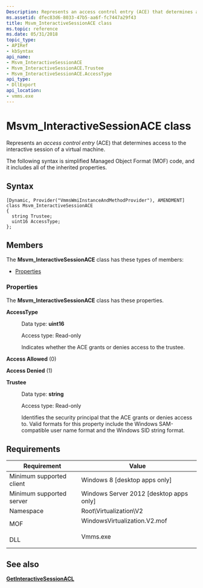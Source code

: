 ```yaml
---
Description: Represents an access control entry (ACE) that determines access to the interactive session of a virtual machine.
ms.assetid: dfec83d6-8033-47b5-aa6f-fc7447a29f43
title: Msvm_InteractiveSessionACE class
ms.topic: reference
ms.date: 05/31/2018
topic_type: 
- APIRef
- kbSyntax
api_name: 
- Msvm_InteractiveSessionACE
- Msvm_InteractiveSessionACE.Trustee
- Msvm_InteractiveSessionACE.AccessType
api_type: 
- DllExport
api_location: 
- vmms.exe
---
```


# Msvm\_InteractiveSessionACE class

Represents an *access control entry* (ACE) that determines access to the interactive session of a virtual machine.

The following syntax is simplified Managed Object Format (MOF) code, and it includes all of the inherited properties.

## Syntax

``` syntax
[Dynamic, Provider("VmmsWmiInstanceAndMethodProvider"), AMENDMENT]
class Msvm_InteractiveSessionACE
{
  string Trustee;
  uint16 AccessType;
};
```

## Members

The **Msvm\_InteractiveSessionACE** class has these types of members:

-   [Properties](#properties)

### Properties

The **Msvm\_InteractiveSessionACE** class has these properties.

<dl> <dt>

**AccessType**
</dt> <dd> <dl> <dt>

Data type: **uint16**
</dt> <dt>

Access type: Read-only
</dt> </dl>

Indicates whether the ACE grants or denies access to the trustee.

<dt>

<span id="Access_Allowed"></span><span id="access_allowed"></span><span id="ACCESS_ALLOWED"></span>

**Access Allowed** (0)


</dt> <dd></dd> <dt>

<span id="Access_Denied"></span><span id="access_denied"></span><span id="ACCESS_DENIED"></span>

**Access Denied** (1)


</dt> <dd></dd> </dl>

</dd> <dt>

**Trustee**
</dt> <dd> <dl> <dt>

Data type: **string**
</dt> <dt>

Access type: Read-only
</dt> </dl>

Identifies the security principal that the ACE grants or denies access to. Valid formats for this property include the Windows SAM-compatible user name format and the Windows SID string format.

</dd> </dl>

## Requirements



| Requirement | Value |
|-------------------------------------|---------------------------------------------------------------------------------------------------------|
| Minimum supported client<br/> | Windows 8 \[desktop apps only\]<br/>                                                              |
| Minimum supported server<br/> | Windows Server 2012 \[desktop apps only\]<br/>                                                    |
| Namespace<br/>                | Root\\Virtualization\\V2<br/>                                                                     |
| MOF<br/>                      | <dl> <dt>WindowsVirtualization.V2.mof</dt> </dl> |
| DLL<br/>                      | <dl> <dt>Vmms.exe</dt> </dl>                     |



## See also

<dl> <dt>

[**GetInteractiveSessionACL**](getinteractivesessionacl-msvm-terminalservice.md)
</dt> </dl>

 

 




